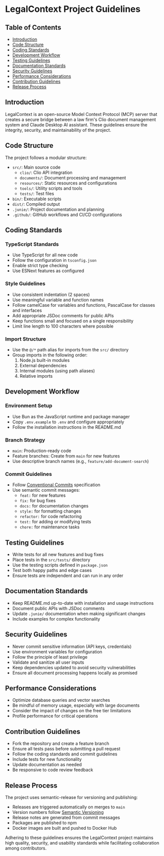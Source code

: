 # LegalContext Project Guidelines

## Table of Contents
- [Introduction](#introduction)
- [Code Structure](#code-structure)
- [Coding Standards](#coding-standards)
- [Development Workflow](#development-workflow)
- [Testing Guidelines](#testing-guidelines)
- [Documentation Standards](#documentation-standards)
- [Security Guidelines](#security-guidelines)
- [Performance Considerations](#performance-considerations)
- [Contribution Guidelines](#contribution-guidelines)
- [Release Process](#release-process)

## Introduction

LegalContext is an open-source Model Context Protocol (MCP) server that creates a secure bridge between a law firm's Clio document management system and Claude Desktop AI assistant. These guidelines ensure the integrity, security, and maintainability of the project.

## Code Structure

The project follows a modular structure:

- `src/`: Main source code
  - `clio/`: Clio API integration
  - `documents/`: Document processing and management
  - `resources/`: Static resources and configurations
  - `tools/`: Utility scripts and tools
  - `tests/`: Test files
- `bin/`: Executable scripts
- `dist/`: Compiled output
- `.junie/`: Project documentation and planning
- `.github/`: GitHub workflows and CI/CD configurations

## Coding Standards

### TypeScript Standards

- Use TypeScript for all new code
- Follow the configuration in `tsconfig.json`
- Enable strict type checking
- Use ESNext features as configured

### Style Guidelines

- Use consistent indentation (2 spaces)
- Use meaningful variable and function names
- Follow camelCase for variables and functions, PascalCase for classes and interfaces
- Add appropriate JSDoc comments for public APIs
- Keep functions small and focused on a single responsibility
- Limit line length to 100 characters where possible

### Import Structure

- Use the `@/*` path alias for imports from the `src/` directory
- Group imports in the following order:
  1. Node.js built-in modules
  2. External dependencies
  3. Internal modules (using path aliases)
  4. Relative imports

## Development Workflow

### Environment Setup
- Use Bun as the JavaScript runtime and package manager
- Copy `.env.example` to `.env` and configure appropriately
- Follow the installation instructions in the README.md

### Branch Strategy

- `main`: Production-ready code
- Feature branches: Create from `main` for new features
- Use descriptive branch names (e.g., `feature/add-document-search`)

### Commit Guidelines

- Follow [Conventional Commits](https://www.conventionalcommits.org/) specification
- Use semantic commit messages:
  - `feat:` for new features
  - `fix:` for bug fixes
  - `docs:` for documentation changes
  - `style:` for formatting changes
  - `refactor:` for code refactoring
  - `test:` for adding or modifying tests
  - `chore:` for maintenance tasks

## Testing Guidelines

- Write tests for all new features and bug fixes
- Place tests in the `src/tests/` directory
- Use the testing scripts defined in `package.json`
- Test both happy paths and edge cases
- Ensure tests are independent and can run in any order

## Documentation Standards

- Keep README.md up-to-date with installation and usage instructions
- Document public APIs with JSDoc comments
- Update `.junie/` documentation when making significant changes
- Include examples for complex functionality

## Security Guidelines

- Never commit sensitive information (API keys, credentials)
- Use environment variables for configuration
- Follow the principle of least privilege
- Validate and sanitize all user inputs
- Keep dependencies updated to avoid security vulnerabilities
- Ensure all document processing happens locally as promised

## Performance Considerations

- Optimize database queries and vector searches
- Be mindful of memory usage, especially with large documents
- Consider the impact of changes on the free tier limitations
- Profile performance for critical operations

## Contribution Guidelines

- Fork the repository and create a feature branch
- Ensure all tests pass before submitting a pull request
- Follow the coding standards and commit guidelines
- Include tests for new functionality
- Update documentation as needed
- Be responsive to code review feedback

## Release Process

The project uses semantic-release for versioning and publishing:

- Releases are triggered automatically on merges to `main`
- Version numbers follow [Semantic Versioning](https://semver.org/)
- Release notes are generated from commit messages
- Packages are published to npm
- Docker images are built and pushed to Docker Hub

Adhering to these guidelines ensures the LegalContext project maintains high quality, security, and usability standards while facilitating collaboration among contributors.
